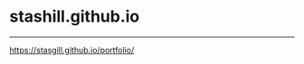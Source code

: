 # stashill.github.io
-------------------------------------------------------
https://stasgill.github.io/portfolio/

